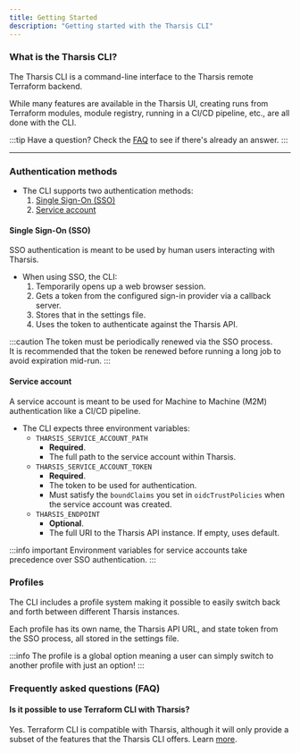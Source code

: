 ```yaml
---
title: Getting Started
description: "Getting started with the Tharsis CLI"
---
```


### What is the Tharsis CLI?

The Tharsis CLI is a command-line interface to the Tharsis remote Terraform backend.

While many features are available in the Tharsis UI, creating runs from Terraform modules, module registry, running in a CI/CD pipeline, etc., are all done with the CLI.

:::tip Have a question?
Check the [FAQ](#frequently-asked-questions-faq) to see if there's already an answer.
:::

---

### Authentication methods

- The CLI supports two authentication methods:
  1. [Single Sign-On (SSO)](https://en.wikipedia.org/wiki/Single_sign-on)
  2. [Service account](../../guides/overviews/service_accounts.md)

#### Single Sign-On (SSO)

SSO authentication is meant to be used by human users interacting with Tharsis.

- When using SSO, the CLI:
  1. Temporarily opens up a web browser session.
  2. Gets a token from the configured sign-in provider via a callback server.
  3. Stores that in the settings file.
  4. Uses the token to authenticate against the Tharsis API.

:::caution
The token must be periodically renewed via the SSO process.  
It is recommended that the token be renewed before running a long job to avoid expiration mid-run.
:::

#### Service account

A service account is meant to be used for Machine to Machine (M2M) authentication like a CI/CD pipeline.

- The CLI expects three environment variables:
  - `THARSIS_SERVICE_ACCOUNT_PATH`
    - **Required**.
    - The full path to the service account within Tharsis.
  - `THARSIS_SERVICE_ACCOUNT_TOKEN`
    - **Required**.
    - The token to be used for authentication.
    - Must satisfy the `boundClaims` you set in `oidcTrustPolicies` when the service account was created.
  - `THARSIS_ENDPOINT`
    - **Optional**.
    - The full URI to the Tharsis API instance. If empty, uses default.

:::info important
Environment variables for service accounts take precedence over SSO authentication.
:::

### Profiles

The CLI includes a profile system making it possible to easily switch back and forth between different Tharsis instances.

Each profile has its own name, the Tharsis API URL, and state token from the SSO process, all stored in the settings file.

:::info
The profile is a global option meaning a user can simply switch to another profile with just an option!
:::

### Frequently asked questions (FAQ)

#### Is it possible to use Terraform CLI with Tharsis?

Yes. Terraform CLI is compatible with Tharsis, although it will only provide a subset of the features that the Tharsis CLI offers. Learn [more](../terraform/usage.md).
